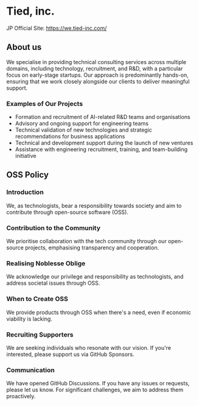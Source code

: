 # Tied, inc. 

JP Official Site: https://we.tied-inc.com/

## About us 

We specialise in providing technical consulting services across multiple domains, including technology, recruitment, and R&D, with a particular focus on early-stage startups.
Our approach is predominantly hands-on, ensuring that we work closely alongside our clients to deliver meaningful support.  

### Examples of Our Projects 

- Formation and recruitment of AI-related R&D teams and organisations  
- Advisory and ongoing support for engineering teams  
- Technical validation of new technologies and strategic recommendations for business applications  
- Technical and development support during the launch of new ventures  
- Assistance with engineering recruitment, training, and team-building initiative


## OSS Policy

### Introduction
We, as technologists, bear a responsibility towards society and aim to contribute through open-source software (OSS).

### Contribution to the Community
We prioritise collaboration with the tech community through our open-source projects, emphasising transparency and cooperation.

### Realising Noblesse Oblige
We acknowledge our privilege and responsibility as technologists, and address societal issues through OSS.

### When to Create OSS
We provide products through OSS when there's a need, even if economic viability is lacking.

### Recruiting Supporters
We are seeking individuals who resonate with our vision. If you're interested, please support us via GitHub Sponsors.

### Communication
We have opened GitHub Discussions. If you have any issues or requests, please let us know. For significant challenges, we aim to address them proactively.

